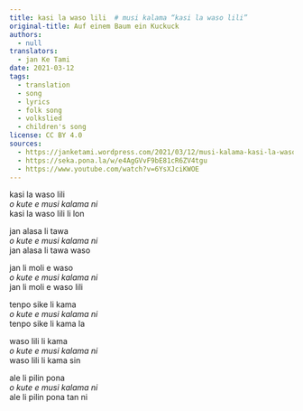 ```yaml
---
title: kasi la waso lili  # musi kalama “kasi la waso lili”
original-title: Auf einem Baum ein Kuckuck
authors:
  - null
translators:
  - jan Ke Tami
date: 2021-03-12
tags:
  - translation
  - song
  - lyrics
  - folk song
  - volkslied
  - children's song
license: CC BY 4.0
sources:
  - https://janketami.wordpress.com/2021/03/12/musi-kalama-kasi-la-waso-lili/
  - https://seka.pona.la/w/e4AgGVvF9bE81cR6ZV4tgu
  - https://www.youtube.com/watch?v=6YsXJciKWOE
---
```


kasi la waso lili  \
*o kute e musi kalama ni*  \
kasi la waso lili li lon

jan alasa li tawa  \
*o kute e musi kalama ni*  \
jan alasa li tawa waso

jan li moli e waso  \
*o kute e musi kalama ni*  \
jan li moli e waso lili

tenpo sike li kama  \
*o kute e musi kalama ni*  \
tenpo sike li kama la

waso lili li kama  \
*o kute e musi kalama ni*  \
waso lili li kama sin

ale li pilin pona  \
*o kute e musi kalama ni*  \
ale li pilin pona tan ni
